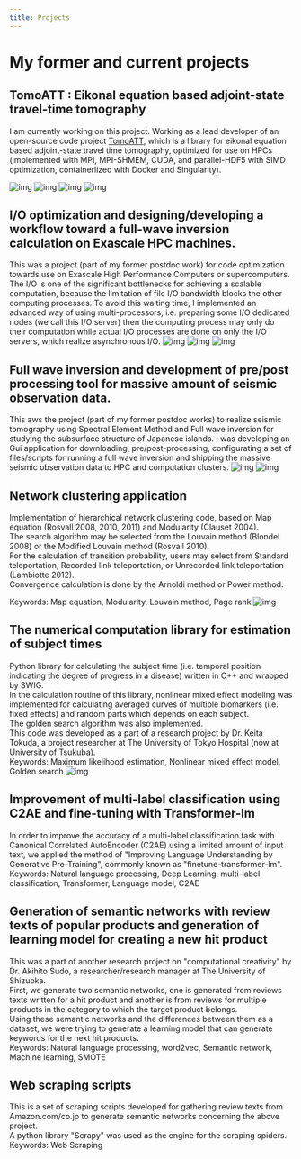 ```yaml
---
title: Projects
---
```



# My former and current projects


## TomoATT : Eikonal equation based adjoint-state travel-time tomography
I am currently working on this project.
Working as a lead developer of an open-source code project [TomoATT](https://migg-ntu.github.io/TomoATT-docs/), which is a library for eikonal equation based adjoint-state travel time tomography, optimized for use on HPCs (implemented with MPI, MPI-SHMEM, CUDA, and parallel-HDF5 with SIMD optimization, containerlized with Docker and Singularity).

![img](/images/TomoATT_logo_2.png)
![img](/images/vel_anim.gif)
![img](/images/Fugaku_benchmark.png)
![img](/images/bench_avx_cuda.png)


## I/O optimization and designing/developing a workflow toward a full-wave inversion calculation on Exascale HPC machines.
This was a project (part of my former postdoc work) for code optimization towards use on Exascale High Performance Computers or supercomputers.  
The I/O is one of the significant bottlenecks for achieving a scalable computation,
because the limitation of file I/O bandwidth blocks the other computing processes.
To avoid this waiting time, I implemented an advanced way of using multi-processors, i.e. preparing some I/O dedicated nodes (we call this I/O server) then the computing process may only do their computation while actual I/O processes are done on only the I/O servers, which realize asynchronous I/O.
![img](/images/io_server_diagram.png)
![img](/images/io_server.png)
![img](/images/time_by_proc.png)

## Full wave inversion and development of pre/post processing tool for massive amount of seismic observation data.
This aws the project (part of my former postdoc works) to realize seismic tomography using Spectral Element Method and Full wave inversion for studying the subsurface structure of Japanese islands.
I was developing an Gui application for downloading, pre/post-processing, configurating a set of files/scripts for running a full wave inversion and shipping the massive seismic observation data to HPC and computation clusters.
![img](/images/img_for_cheese.png)
![img](/images/ppff.png)

## Network clustering application
Implementation of hierarchical network clustering code, based on Map equation (Rosvall 2008, 2010, 2011) and Modularity (Clauset 2004).  
The search algorithm may be selected from the Louvain method (Blondel 2008) or the Modified Louvain method (Rosvall 2010).  
For the calculation of transition probability, users may select from Standard teleportation, Recorded link teleportation, or Unrecorded link teleportation (Lambiotte 2012).  
Convergence calculation is done by the Arnoldi method or Power method.  

Keywords: Map equation, Modularity, Louvain method, Page rank
![img](/images/clustering.png)
 
## The numerical computation library for estimation of subject times
Python library for calculating the subject time (i.e. temporal position indicating the degree of progress in a disease) written in C++ and wrapped by SWIG.  
In the calculation routine of this library, nonlinear mixed effect modeling was implemented for calculating averaged curves of multiple biomarkers (i.e. fixed effects) and random parts which depends on each subject.  
The golden search algorithm was also implemented.  
This code was developed as a part of a research project by Dr. Keita Tokuda, a project researcher at The University of Tokyo Hospital (now at University of Tsukuba).  
Keywords: Maximum likelihood estimation, Nonlinear mixed effect model, Golden search
![img](/images/sreft.png)

## Improvement of multi-label classification using C2AE and fine-tuning with Transformer-lm
In order to improve the accuracy of a multi-label classification task with Canonical Correlated AutoEncoder (C2AE) using a limited amount of input text, we applied the method of "Improving Language Understanding by Generative Pre-Training", commonly known as "finetune-transformer-lm".  
Keywords: Natural language processing, Deep Learning, multi-label classification, Transformer, Language model, C2AE

## Generation of semantic networks with review texts of popular products and generation of learning model for creating a new hit product
This was a part of another research project on "computational creativity" by Dr. Akihito Sudo, a researcher/research manager at The University of Shizuoka.  
First, we generate two semantic networks, one is generated from reviews texts written for a hit product and another is from reviews for multiple products in the category to which the target product belongs.  
Using these semantic networks and the differences between them as a dataset, we were trying to generate a learning model that can generate keywords for the next hit products.  
Keywords: Natural language processing, word2vec, Semantic network, Machine learning, SMOTE

## Web scraping scripts
This is a set of scraping scripts developed for gathering review texts from Amazon.com/co.jp to generate semantic networks concerning the above project.  
A python library "Scrapy" was used as the engine for the scraping spiders.  
Keywords: Web Scraping
